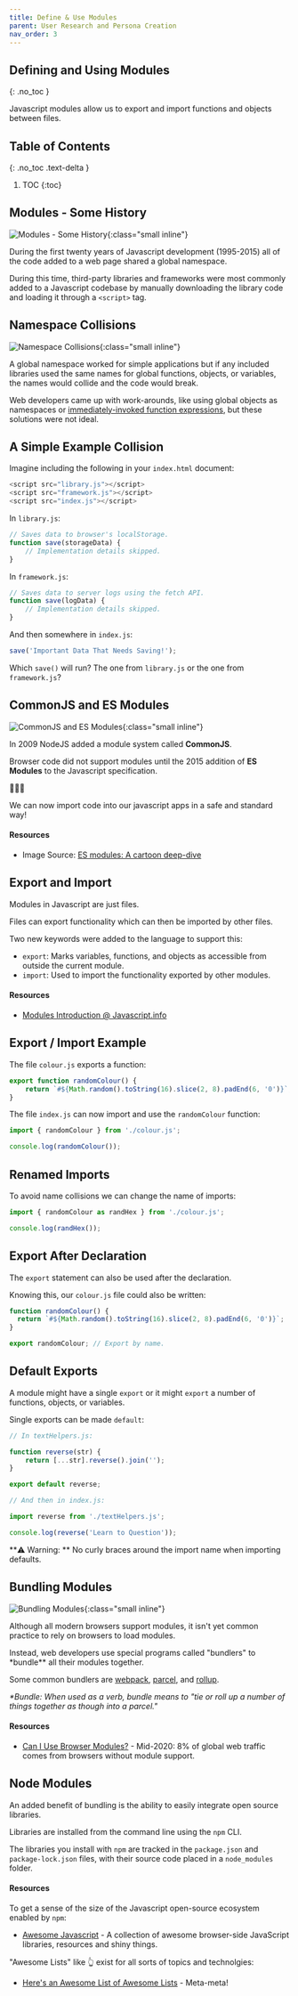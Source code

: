 ```yaml
---
title: Define & Use Modules
parent: User Research and Persona Creation
nav_order: 3
---
```


<!--prettier-ignore-start-->
## Defining and Using Modules
{: .no_toc }

Javascript modules allow us to export and import functions and objects between files.

## Table of Contents
{: .no_toc .text-delta }  

1. TOC
{:toc}

<!--prettier-ignore-end-->

## Modules - Some History

![Modules - Some History](markus-spiske-xekxE_VR0Ec-unsplash.jpg){:class="small inline"}

During the first twenty years of Javascript development (1995-2015) all of the code added to a web page shared a global namespace.

During this time, third-party libraries and frameworks were most commonly added to a Javascript codebase by manually downloading the library code and loading it through a `<script>` tag.

## Namespace Collisions

![Namespace Collisions](uriel-soberanes-L1bAGEWYCtk-unsplash.jpg){:class="small inline"}

A global namespace worked for simple applications but if any included libraries used the same names for global functions, objects, or variables, the names would collide and the code would break.

Web developers came up with work-arounds, like using global objects as namespaces or [immediately-invoked function expressions](https://developer.mozilla.org/en-US/docs/Glossary/IIFE), but these solutions were not ideal.

## A Simple Example Collision

Imagine including the following in your `index.html` document:

```javascript
<script src="library.js"></script>
<script src="framework.js"></script>
<script src="index.js"></script>
```

In `library.js`:

```javascript
// Saves data to browser's localStorage.
function save(storageData) {
	// Implementation details skipped.
}
```

In `framework.js`:

```javascript
// Saves data to server logs using the fetch API.
function save(logData) {
	// Implementation details skipped.
}
```

And then somewhere in `index.js`:

```javascript
save('Important Data That Needs Saving!');
```

Which `save()` will run? The one from `library.js` or the one from `framework.js`?

## CommonJS and ES Modules

![CommonJS and ES Modules](02_module_scope_04.png){:class="small inline"}

In 2009 NodeJS added a module system called **CommonJS**.

Browser code did not support modules until the 2015 addition of **ES Modules** to the Javascript specification.

🎉🎉🎉

We can now import code into our javascript apps in a safe and standard way!

#### Resources

- Image Source: [ES modules: A cartoon deep-dive](https://hacks.mozilla.org/2018/03/es-modules-a-cartoon-deep-dive/)

## Export and Import

Modules in Javascript are just files.

Files can export functionality which can then be imported by other files.

Two new keywords were added to the language to support this:

- `export`: Marks variables, functions, and objects as accessible from outside the current module.
- `import`: Used to import the functionality exported by other modules.

#### Resources

- [Modules Introduction @ Javascript.info](https://javascript.info/modules-intro)

## Export / Import Example

The file `colour.js` exports a function:

```javascript
export function randomColour() {
	return `#${Math.random().toString(16).slice(2, 8).padEnd(6, '0')}`;
}
```

The file `index.js` can now import and use the `randomColour` function:

```javascript
import { randomColour } from './colour.js';

console.log(randomColour());
```

## Renamed Imports

To avoid name collisions we can change the name of imports:

```javascript
import { randomColour as randHex } from './colour.js';

console.log(randHex());
```

## Export After Declaration

The `export` statement can also be used after the declaration.

Knowing this, our `colour.js` file could also be written:

```javascript
function randomColour() {
  return `#${Math.random().toString(16).slice(2, 8).padEnd(6, '0')}`;
}

export randomColour; // Export by name.
```

## Default Exports

A module might have a single `export` or it might `export` a number of functions, objects, or variables.

Single exports can be made `default`:

```javascript
// In textHelpers.js:

function reverse(str) {
	return [...str].reverse().join('');
}

export default reverse;

// And then in index.js:

import reverse from './textHelpers.js';

console.log(reverse('Learn to Question'));
```

**⚠️ Warning: ** No curly braces around the import name when importing defaults.

## Bundling Modules

![Bundling Modules](straw-230112_640.jpg){:class="small inline"}

Although all modern browsers support modules, it isn't yet common practice to rely on browsers to load modules.

Instead, web developers use special programs called "bundlers" to \*bundle\*\* all their modules together.

Some common bundlers are [webpack](https://webpack.js.org/), [parcel](https://parceljs.org/), and [rollup](https://rollupjs.org/guide/en/).

_\*Bundle: When used as a verb, bundle means to "tie or roll up a number of things together as though into a parcel."_

#### Resources

- [Can I Use Browser Modules?](https://caniuse.com/#search=modules%20script%20tag) - Mid-2020: 8% of global web traffic comes from browsers without module support.

## Node Modules

An added benefit of bundling is the ability to easily integrate open source libraries.

Libraries are installed from the command line using the `npm` CLI.

The libraries you install with `npm` are tracked in the `package.json` and `package-lock.json` files, with their source code placed in a `node_modules` folder.

#### Resources

To get a sense of the size of the Javascript open-source ecosystem enabled by `npm`:

- [Awesome Javascript](https://github.com/sorrycc/awesome-javascript#readme) - A collection of awesome browser-side JavaScript libraries, resources and shiny things.

"Awesome Lists" like 👆 exist for all sorts of topics and technolgies:

- [Here's an Awesome List of Awesome Lists](https://github.com/sindresorhus/awesome) - Meta-meta!
